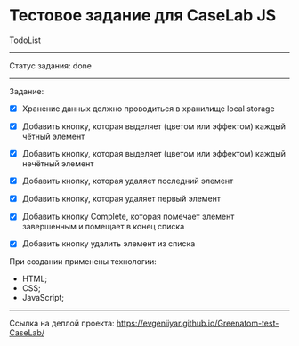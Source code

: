 # Тестовое задание для CaseLab JS #

TodoList

---

Статус задания: done

---

Задание:
- [x] Хранение данных должно проводиться в хранилище local storage
- [x] Добавить кнопку, которая выделяет (цветом или эффектом) каждый чётный элемент
- [x] Добавить кнопку, которая выделяет (цветом или эффектом) каждый нечётный элемент
- [x] Добавить кнопку, которая удаляет последний элемент
- [x] Добавить кнопку, которая удаляет первый элемент
- [x] Добавить кнопку Complete, которая помечает элемент завершенным и помещает в конец списка
- [x] Добавить кнопку удалить элемент из списка


При создании применены технологии:
* HTML;
* CSS;
* JavaScript;

---

Ссылка на деплой проекта: https://evgeniiyar.github.io/Greenatom-test-CaseLab/